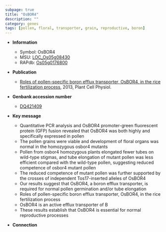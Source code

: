 ```yaml
---
subpage: true
title: "OsBOR4"
description: ""
category: genes
tags: [pollen, floral, transporter, grain, reproductive, boron]
---
```


* **Information**  
    + Symbol: OsBOR4  
    + MSU: [LOC_Os05g08430](http://rice.plantbiology.msu.edu/cgi-bin/ORF_infopage.cgi?orf=LOC_Os05g08430)  
    + RAPdb: [Os05g0176800](http://rapdb.dna.affrc.go.jp/viewer/gbrowse_details/irgsp1?name=Os05g0176800)  

* **Publication**  
    + [Roles of pollen-specific boron efflux transporter, OsBOR4, in the rice fertilization process](http://www.ncbi.nlm.nih.gov/pubmed?term=Roles+of+pollen-specific+boron+efflux+transporter,+OsBOR4,+in+the+rice+fertilization+process%5BTitle%5D), 2013, Plant Cell Physiol.

* **Genbank accession number**  
    + [DQ421409](http://www.ncbi.nlm.nih.gov/nuccore/DQ421409)

* **Key message**  
    + Quantitative PCR analysis and OsBOR4 promoter-green fluorescent protein (GFP) fusion revealed that OsBOR4 was both highly and specifically expressed in pollen
    + The pollen grains were viable and development of floral organs was normal in the homozygous osbor4 mutants
    + Pollen from osbor4 homozygous plants elongated fewer tubes on wild-type stigmas, and tube elongation of mutant pollen was less efficient compared with the wild-type pollen, suggesting reduced competence of osbor4 mutant pollen
    + The reduced competence of mutant pollen was further supported by the crosses of independent Tos17-inserted alleles of OsBOR4
    + Our results suggest that OsBOR4, a boron efflux transporter, is required for normal pollen germination and/or tube elongation
    + Roles of pollen-specific boron efflux transporter, OsBOR4, in the rice fertilization process
    + OsBOR4 is an active efflux transporter of B
    + These results establish that OsBOR4 is essential for normal reproductive processes

* **Connection**  




